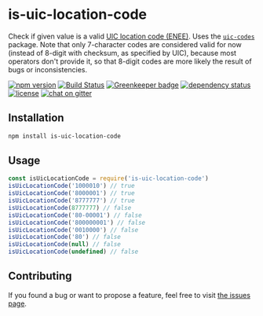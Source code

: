 # is-uic-location-code

Check if given value is a valid [UIC location code (ENEE)](https://uic.org/location-codes-enee). Uses the [`uic-codes`](https://github.com/derhuerst/uic-codes) package. Note that only 7-character codes are considered valid for now (instead of 8-digit with checksum, as specified by UIC), because most operators don't provide it, so that 8-digit codes are more likely the result of bugs or inconsistencies.

[![npm version](https://img.shields.io/npm/v/is-uic-location-code.svg)](https://www.npmjs.com/package/is-uic-location-code)
[![Build Status](https://travis-ci.org/juliuste/is-uic-location-code.svg?branch=master)](https://travis-ci.org/juliuste/is-uic-location-code)
[![Greenkeeper badge](https://badges.greenkeeper.io/juliuste/is-uic-location-code.svg)](https://greenkeeper.io/)
[![dependency status](https://img.shields.io/david/juliuste/is-uic-location-code.svg)](https://david-dm.org/juliuste/is-uic-location-code)
[![license](https://img.shields.io/github/license/juliuste/is-uic-location-code.svg?style=flat)](license)
[![chat on gitter](https://badges.gitter.im/juliuste.svg)](https://gitter.im/juliuste)

## Installation

```bash
npm install is-uic-location-code
```

## Usage

```js
const isUicLocationCode = require('is-uic-location-code')
isUicLocationCode('1000010') // true
isUicLocationCode('8000001') // true
isUicLocationCode('8777777') // true
isUicLocationCode(8777777) // false
isUicLocationCode('80-00001') // false
isUicLocationCode('800000001') // false
isUicLocationCode('0010000') // false
isUicLocationCode('80') // false
isUicLocationCode(null) // false
isUicLocationCode(undefined) // false
```

## Contributing

If you found a bug or want to propose a feature, feel free to visit [the issues page](https://github.com/juliuste/is-uic-location-code/issues).
